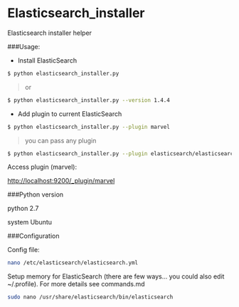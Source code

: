 # Elasticsearch_installer
Elasticsearch installer helper

###Usage:
- Install ElasticSearch
```sh
$ python elasticsearch_installer.py
```
> or

```sh
$ python elasticsearch_installer.py --version 1.4.4
```
- Add plugin to current ElasticSearch
```sh
$ python elasticsearch_installer.py --plugin marvel
```
> you can pass any plugin

```sh
$ python elasticsearch_installer.py --plugin elasticsearch/elasticsearch-river-rabbitmq/2.5.0
```
Access plugin (marvel):

[http://localhost:9200/_plugin/marvel](http://localhost:9200/_plugin/marvel)

###Python version

python 2.7

system Ubuntu


###Configuration

Config file:

```sh
nano /etc/elasticsearch/elasticsearch.yml
```


Setup memory for ElasticSearch (there are few ways... you could also edit ~/.profile). For more details see commands.md
```sh
sudo nano /usr/share/elasticsearch/bin/elasticsearch
```

